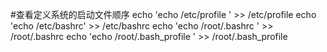 #查看定义系统的启动文件顺序
echo 'echo  /etc/profile ' >> /etc/profile
echo 'echo  /etc/bashrc' >> /etc/bashrc
echo 'echo  /root/.bashrc ' >> /root/.bashrc
echo 'echo  /root/.bash_profile ' >> /root/.bash_profile

